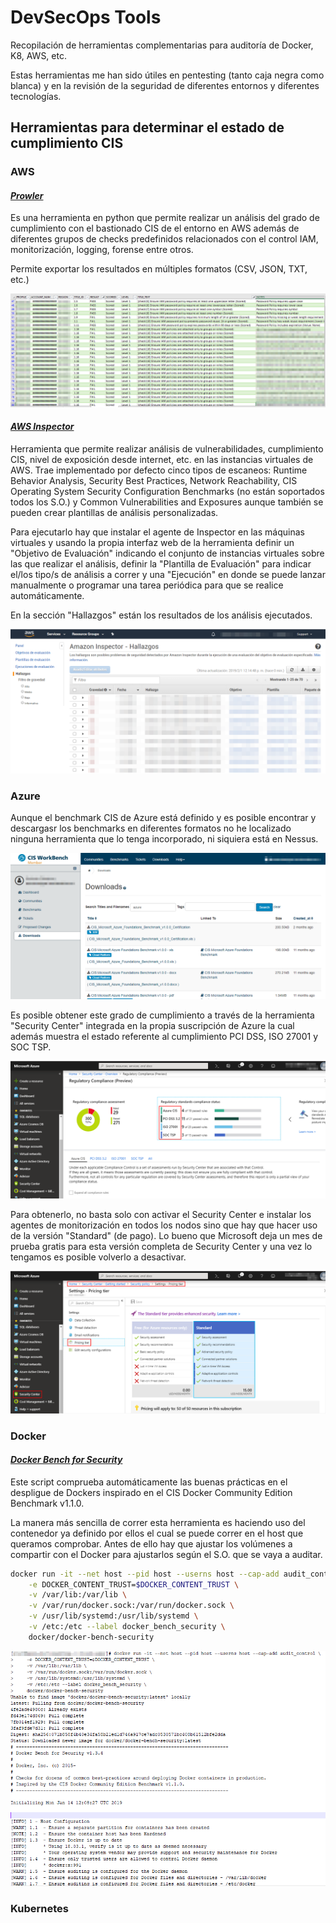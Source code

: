 # DevSecOps Tools
Recopilación de herramientas complementarias para auditoría de Docker, K8, AWS, etc. 

Estas herramientas me han sido útiles en pentesting (tanto caja negra como blanca) y en la revisión de la seguridad de diferentes entornos y diferentes tecnologías.

## Herramientas para determinar el estado de cumplimiento CIS

### AWS

#### [**_Prowler_**](https://github.com/toniblyx/prowler)

Es una herramienta en python que permite realizar un análisis del grado de cumplimiento con el bastionado CIS de el entorno en AWS además de diferentes grupos de checks predefinidos relacionados con el control IAM, monitorización, logging, forense entre otros.

Permite exportar los resultados en múltiples formatos (CSV, JSON, TXT, etc.)

![alt text](./img/prowler.png)

#### [**_AWS Inspector_**](http://console.aws.amazon.com/inspector/)

Herramienta que permite realizar análisis de vulnerabilidades, cumplimiento CIS, nivel de exposición desde internet, etc. en las instancias virtuales de AWS. Trae implementado por defecto cinco tipos de escaneos: Runtime Behavior Analysis, Security Best Practices, Network Reachability, CIS Operating System Security Configuration Benchmarks (no están soportados todos los S.O.) y Common Vulnerabilities and Exposures aunque también se pueden crear plantillas de análisis personalizadas.

Para ejecutarlo hay que instalar el agente de Inspector en las máquinas virtuales y usando la propia interfaz web de la herramienta definir un "Objetivo de Evaluación" indicando el conjunto de instancias virtuales sobre las que realizar el análisis, definir la "Plantilla de Evaluación" para indicar el/los tipo/s de análisis a correr y una "Ejecución" en donde se puede lanzar manualmente o programar una tarea periódica para que se realice automáticamente.

En la sección "Hallazgos" están los resultados de los análisis ejecutados.

![alt text](./img/inspector.png)

### Azure

Aunque el benchmark CIS de Azure está definido y es posible encontrar y descargasr los benchmarks en diferentes formatos no he localizado ninguna herramienta que lo tenga incorporado, ni siquiera está en Nessus.

![alt text](./img/azure1.png)

Es posible obtener este grado de cumplimiento a través de la herramienta "Security Center" integrada en la propia suscripción de Azure la cual además muestra el estado referente al cumplimiento PCI DSS, ISO 27001 y SOC TSP.

![alt text](./img/azure2.png)

Para obtenerlo, no basta solo con activar el Security Center e instalar los agentes de monitorización en todos los nodos sino que hay que hacer uso de la versión "Standard" (de pago). Lo bueno que Microsoft deja un mes de prueba gratis para esta versión completa de Security Center y una vez lo tengamos es posible volverlo a desactivar.

![alt text](./img/azure3.png)

### Docker

#### [**_Docker Bench for Security_**](https://github.com/docker/docker-bench-security)

Este script comprueba automáticamente las buenas prácticas en el despligue de Dockers inspirado en el CIS Docker Community Edition Benchmark v1.1.0.

La manera más sencilla de correr esta herramienta es haciendo uso del contenedor ya definido por ellos el cual se puede correr en el host que queramos comprobar. Antes de ello hay que ajustar los volúmenes a compartir con el Docker para ajustarlos según el S.O. que se vaya a auditar.

```bash
docker run -it --net host --pid host --userns host --cap-add audit_control \
    -e DOCKER_CONTENT_TRUST=$DOCKER_CONTENT_TRUST \
    -v /var/lib:/var/lib \
    -v /var/run/docker.sock:/var/run/docker.sock \
    -v /usr/lib/systemd:/usr/lib/systemd \
    -v /etc:/etc --label docker_bench_security \
    docker/docker-bench-security
```
![alt text](./img/docker.png)

### Kubernetes